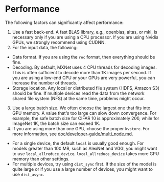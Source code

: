 # Performance

The following factors can significantly affect performance:

1. Use a fast back-end. A fast BLAS library, e.g., openblas, altas,
or mkl, is necessary only if you are using a CPU processor. If you are using Nvidia GPUs, we strongly
recommend using CUDNN.
2. For the input data, the following:
  - Data format. If you are using the `rec` format, then everything should be fine.
  - Decoding. By default, MXNet uses 4 CPU threads for decoding images. This is often sufficient to decode more than 1K images per second. If  you are using a low-end CPU or
    your GPUs are very powerful, you
    can increase the number of threads.
  - Storage location. Any local or distributed file system (HDFS, Amazon
    S3) should be fine. If multiple devices read the
    data from the network shared file system (NFS) at the same time, problems might occur.
3. Use a large batch size. We often choose the largest one that fits into
   GPU memory. A value that's too large can slow down convergence. For
  example, the safe batch size for CIFAR 10 is approximately 200, while for ImageNet
  1K, the batch size can exceed 1K.
4. If you are using more than one GPU, choose the proper `kvstore`. For more information, see
  [doc/developer-guide/multi_node.md](../../doc/developer-guide/multi_node.md).
  - For a single device, the default `local` is usually good enough. For models greater than 100 MB, such as AlexNet
  and VGG, you might want
  to use `local_allreduce_device`. `local_allreduce_device` takes more GPU memory than
  other settings.
  - For multiple devices, try using `dist_sync` first. If the
  size of the model is quite large or if you use a large number of devices, you might want to use `dist_async`.
